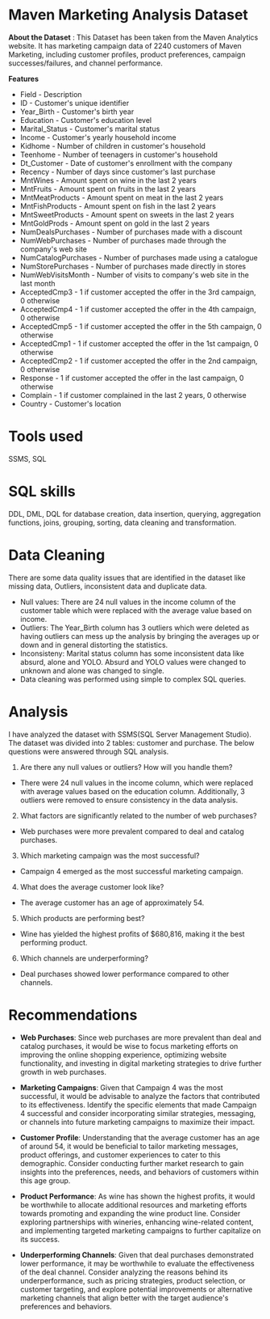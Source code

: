 # Maven Marketing Analysis Dataset
**About the Dataset** : This Dataset has been taken from the Maven Analytics website. It has marketing campaign data of 2240 customers of Maven Marketing,  including customer profiles, product preferences, campaign successes/failures, and channel performance. 

**Features** 
* Field - Description
* ID - Customer's unique identifier
* Year_Birth - Customer's birth year
* Education - Customer's education level
* Marital_Status - Customer's marital status
* Income - Customer's yearly household income
* Kidhome	- Number of children in customer's household
* Teenhome - Number of teenagers in customer's household
* Dt_Customer - Date of customer's enrollment with the company
* Recency - Number of days since customer's last purchase
* MntWines - Amount spent on wine in the last 2 years
* MntFruits -	Amount spent on fruits in the last 2 years
* MntMeatProducts - Amount spent on meat in the last 2 years
* MntFishProducts	- Amount spent on fish in the last 2 years
* MntSweetProducts - Amount spent on sweets in the last 2 years
* MntGoldProds - Amount spent on gold in the last 2 years
* NumDealsPurchases -	Number of purchases made with a discount
* NumWebPurchases - Number of purchases made through the company's web site
* NumCatalogPurchases - Number of purchases made using a catalogue
* NumStorePurchases -	Number of purchases made directly in stores
* NumWebVisitsMonth -	Number of visits to company's web site in the last month
* AcceptedCmp3 - 1 if customer accepted the offer in the 3rd campaign, 0 otherwise
* AcceptedCmp4 - 1 if customer accepted the offer in the 4th campaign, 0 otherwise
* AcceptedCmp5 - 1 if customer accepted the offer in the 5th campaign, 0 otherwise
* AcceptedCmp1 - 1 if customer accepted the offer in the 1st campaign, 0 otherwise
* AcceptedCmp2 - 1 if customer accepted the offer in the 2nd campaign, 0 otherwise
* Response - 1 if customer accepted the offer in the last campaign, 0 otherwise
* Complain - 1 if customer complained in the last 2 years, 0 otherwise
* Country - Customer's location

# Tools used 
SSMS, SQL 
# SQL skills
DDL, DML, DQL for database creation, data insertion, querying, aggregation functions, joins, grouping, sorting, data cleaning and transformation.

# Data Cleaning
There are some data quality issues that are identified in the dataset like missing data, Outliers, inconsistent data and duplicate data.
* Null values: There are 24 null values in the income column of the customer table which were replaced with the average value based on income.
* Outliers: The Year_Birth column has 3 outliers which were deleted as having outliers can mess up the analysis by bringing the averages up or down and in general distorting the statistics.
* Inconsisteny: Marital status column has some inconsistent data like absurd, alone and YOLO. Absurd and YOLO values were changed to unknown and alone was changed to single.
* Data cleaning was performed using simple to complex SQL queries.

# Analysis
I have analyzed the dataset with SSMS(SQL Server Management Studio). The dataset was divided into 2 tables: customer and purchase. The below questions were answered through SQL analysis.

1. Are there any null values or outliers? How will you handle them?
* There were 24 null values in the income column, which were replaced with average values based on the education column. Additionally, 3 outliers were removed to ensure consistency in the data analysis.
2. What factors are significantly related to the number of web purchases?
* Web purchases were more prevalent compared to deal and catalog purchases.
3. Which marketing campaign was the most successful?
* Campaign 4 emerged as the most successful marketing campaign.
4. What does the average customer look like?
* The average customer has an age of approximately 54.
5. Which products are performing best?
* Wine has yielded the highest profits of $680,816, making it the best performing product.
6. Which channels are underperforming?
* Deal purchases showed lower performance compared to other channels.

# Recommendations
* **Web Purchases**: Since web purchases are more prevalent than deal and catalog purchases, it would be wise to focus marketing efforts on improving the online shopping experience, optimizing website functionality, and investing in digital marketing strategies to drive further growth in web purchases.

* **Marketing Campaigns**: Given that Campaign 4 was the most successful, it would be advisable to analyze the factors that contributed to its effectiveness. Identify the specific elements that made Campaign 4 successful and consider incorporating similar strategies, messaging, or channels into future marketing campaigns to maximize their impact.

* **Customer Profile**: Understanding that the average customer has an age of around 54, it would be beneficial to tailor marketing messages, product offerings, and customer experiences to cater to this demographic. Consider conducting further market research to gain insights into the preferences, needs, and behaviors of customers within this age group.

* **Product Performance**: As wine has shown the highest profits, it would be worthwhile to allocate additional resources and marketing efforts towards promoting and expanding the wine product line. Consider exploring partnerships with wineries, enhancing wine-related content, and implementing targeted marketing campaigns to further capitalize on its success.

* **Underperforming Channels**: Given that deal purchases demonstrated lower performance, it may be worthwhile to evaluate the effectiveness of the deal channel. Consider analyzing the reasons behind its underperformance, such as pricing strategies, product selection, or customer targeting, and explore potential improvements or alternative marketing channels that align better with the target audience's preferences and behaviors.
